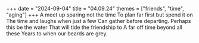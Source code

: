 +++
date = "2024-09-04"
title = "04.09.24"
themes = ["friends", "time", "aging"]
+++
A meet up sparing not the time
To plan far first but spend it on
The time and laughs when just a few
Can gather before departing.
Perhaps this be the water
That will tide the friendship to
A far off time beyond all these
Years to when our beards are grey.
